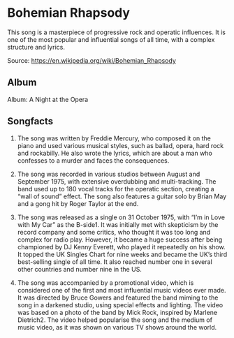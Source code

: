 # Bohemian Rhapsody

This song is a masterpiece of progressive rock and operatic influences. It is one of the most popular and influential songs of all time, with a complex structure and lyrics.

Source: https://en.wikipedia.org/wiki/Bohemian_Rhapsody

## Album

Album: A Night at the Opera

## Songfacts

1. The song was written by Freddie Mercury, who composed it on the piano and used various musical styles, such as ballad, opera, hard rock and rockabilly. He also wrote the lyrics, which are about a man who confesses to a murder and faces the consequences.

2. The song was recorded in various studios between August and September 1975, with extensive overdubbing and multi-tracking. The band used up to 180 vocal tracks for the operatic section, creating a “wall of sound” effect. The song also features a guitar solo by Brian May and a gong hit by Roger Taylor at the end.

3. The song was released as a single on 31 October 1975, with “I’m in Love with My Car” as the B-side1. It was initially met with skepticism by the record company and some critics, who thought it was too long and complex for radio play. However, it became a huge success after being championed by DJ Kenny Everett, who played it repeatedly on his show. It topped the UK Singles Chart for nine weeks and became the UK’s third best-selling single of all time. It also reached number one in several other countries and number nine in the US.

4. The song was accompanied by a promotional video, which is considered one of the first and most influential music videos ever made. It was directed by Bruce Gowers and featured the band miming to the song in a darkened studio, using special effects and lighting. The video was based on a photo of the band by Mick Rock, inspired by Marlene Dietrich2. The video helped popularise the song and the medium of music video, as it was shown on various TV shows around the world.